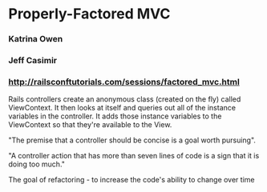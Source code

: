 # Properly-Factored MVC

### Katrina Owen
### Jeff Casimir
### http://railsconftutorials.com/sessions/factored_mvc.html

Rails controllers create an anonymous class (created on the fly) called ViewContext. It then looks at itself and queries out all of the instance variables in the controller.  It adds those instance variables to the ViewContext so that they're available to the View.

"The premise that a controller should be concise is a goal worth pursuing".

"A controller action that has more than seven lines of code is a sign that it is doing too much."

The goal of refactoring - to increase the code's ability to change over time


